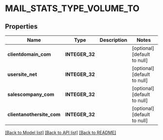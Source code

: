 # MAIL_STATS_TYPE_VOLUME_TO

## Properties
Name | Type | Description | Notes
------------ | ------------- | ------------- | -------------
**clientdomain_com** | **INTEGER_32** |  | [optional] [default to null]
**usersite_net** | **INTEGER_32** |  | [optional] [default to null]
**salescompany_com** | **INTEGER_32** |  | [optional] [default to null]
**clientanothersite_com** | **INTEGER_32** |  | [optional] [default to null]

[[Back to Model list]](../README.md#documentation-for-models) [[Back to API list]](../README.md#documentation-for-api-endpoints) [[Back to README]](../README.md)



